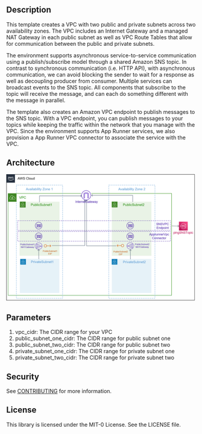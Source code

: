 ## Description

This template creates a VPC with two public and private subnets across two availability zones. The VPC includes an Internet Gateway and a managed NAT Gateway in each public subnet as well as VPC Route Tables that allow for communication between the public and private subnets. 

The environment supports asynchronous service-to-service communication using a publish/subscribe model through a shared Amazon SNS topic. In contrast to synchronous communication (i.e. HTTP API), with asynchronous communication, we can avoid blocking the sender to wait for a response as well as decoupling producer from consumer. Multiple services can broadcast events to the SNS topic. All components that subscribe to the topic will receive the message, and can each do something different with the message in parallel. 

The template also creates an Amazon VPC endpoint to publish messages to the SNS topic. With a VPC endpoint, you can publish messages to your topics while keeping the traffic within the network that you manage with the VPC. Since the environment supports App Runner services, we also provision a App Runner VPC connector to associate the service with the VPC.

## Architecture

![vpc-env](../../images/vpc-env.png)

## Parameters

1. vpc_cidr: The CIDR range for your VPC
2. public_subnet_one_cidr: The CIDR range for public subnet one
3. public_subnet_two_cidr: The CIDR range for public subnet two
4. private_subnet_one_cidr: The CIDR range for private subnet one
5. private_subnet_two_cidr: The CIDR range for private subnet two

## Security

See [CONTRIBUTING](CONTRIBUTING.md#security-issue-notifications) for more information.

## License

This library is licensed under the MIT-0 License. See the LICENSE file.

